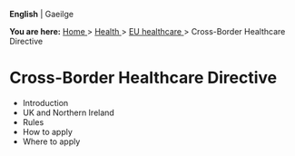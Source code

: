 **English** |  Gaeilge 

**You are here:** [ Home ](/en/) > [ Health ](/en/health/) > [ EU healthcare
](/en/health/eu-healthcare/) > Cross-Border Healthcare Directive

#  Cross-Border Healthcare Directive

  * Introduction 
  * UK and Northern Ireland 
  * Rules 
  * How to apply 
  * Where to apply 
